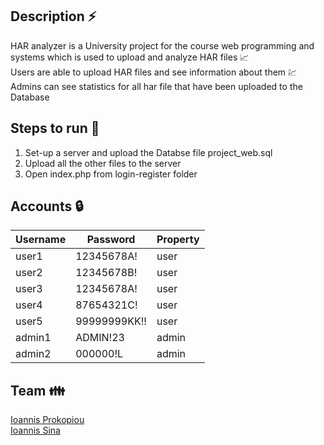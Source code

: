 ## Description ⚡

HAR analyzer is a University project for the course web programming and systems which is used to upload and analyze HAR files :chart_with_upwards_trend:\
Users are able to upload HAR files and see information about them :chart:\
Admins can see statistics for all har file that have been uploaded to the Database


## Steps to run 🏃

1. Set-up a server and upload the Databse file project_web.sql  
2. Upload all the other files to the server  
3. Open index.php from login-register folder  


## Accounts 🔒

| Username  | Password | Property |
| ------------- | ------------- | ------------- |
| user1 | 12345678A! | user |
| user2 | 12345678B! | user |
| user3 | 12345678A! | user | 
| user4 | 87654321C! | user |
| user5 | 99999999KK!! | user |
| admin1 | ADMIN!23 | admin |
| admin2 | 000000!L | admin |

## Team 👪

[Ioannis Prokopiou](https://github.com/GiannisProkopiou)\
[Ioannis Sina](https://github.com/IoannisSina)
